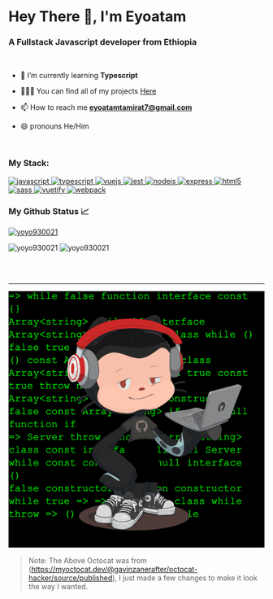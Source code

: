 <h1>Hey There 👋, I'm Eyoatam</h1>
<h3>A Fullstack Javascript developer from Ethiopia</h3>
<br>

- 🌱 I’m currently learning **Typescript**

- 🧑🏽‍💻 You can find all of my projects [Here](https://github.com/Eyoatam?tab=repositories)

- 📫 How to reach me **eyoatamtamirat7@gmail.com**

- 😄 pronouns He/Him

<br>

### My Stack:
<p>
	<a
		href="https://developer.mozilla.org/en-US/docs/Web/JavaScript"
		target="_blank"
	>
		<img
			src="https://devicons.github.io/devicon/devicon.git/icons/javascript/javascript-original.svg"
			alt="javascript"
			width="40"
			height="40"
		/>
	</a>
		<a href="https://www.typescriptlang.org/" target="_blank">
		<img
			src="https://devicons.github.io/devicon/devicon.git/icons/typescript/typescript-original.svg"
			alt="typescript"
			width="40"
			height="40"
		/>
	</a>
	<a href="https://vuejs.org/" target="_blank">
		<img
			src="https://devicons.github.io/devicon/devicon.git/icons/vuejs/vuejs-original-wordmark.svg"
			alt="vuejs"
			width="40"
			height="40"
		/>
	</a>
	<a href="https://jestjs.io" target="_blank">
		<img
			src="https://www.vectorlogo.zone/logos/jestjsio/jestjsio-icon.svg"
			alt="jest"
			width="40"
			height="40"
		/>
	</a>
	<a href="https://nodejs.org" target="_blank">
		<img
			src="https://devicons.github.io/devicon/devicon.git/icons/nodejs/nodejs-original-wordmark.svg"
			alt="nodejs"
			width="40"
			height="40"
		/>
	</a>
		<a href="https://expressjs.com" target="_blank">
		<img
			src="https://devicons.github.io/devicon/devicon.git/icons/express/express-original-wordmark.svg"
			alt="express"
			width="40"
			height="40"
		/>
	</a>
	<a href="https://www.w3.org/html/" target="_blank">
		<img
			src="https://devicons.github.io/devicon/devicon.git/icons/html5/html5-original-wordmark.svg"
			alt="html5"
			width="40"
			height="40"
		/>
	</a>
	<a href="https://sass-lang.com" target="_blank">
		<img
			src="https://devicons.github.io/devicon/devicon.git/icons/sass/sass-original.svg"
			alt="sass"
			width="40"
			height="40"
		/>
	</a>
	<a href="https://vuetifyjs.com/en/" target="_blank">
		<img
			src="https://bestofjs.org/logos/vuetify.svg"
			alt="vuetify"
			width="40"
			height="40"
		/>
	</a>
	<a href="https://webpack.js.org" target="_blank">
		<img
			src="https://devicons.github.io/devicon/devicon.git/icons/webpack/webpack-original.svg"
			alt="webpack"
			width="40"
			height="40"
		/>
	</a>
</p>

### My Github Status 📈 
<p> <a href="https://github.com/ryo-ma/github-profile-trophy"><img src="https://github-profile-trophy.vercel.app/?username=Eyoatam&theme=onedark" alt="yoyo930021" /></a> </p>
<p> 
  <img src="https://github-readme-stats.vercel.app/api?username=Eyoatam&show_icons=true&theme=dark" alt="yoyo930021" />
  <img src="https://github-readme-stats.vercel.app/api/top-langs/?username=Eyoatam&layout=compact&theme=dark" alt="yoyo930021" />
</p>

<br><br><hr>
<div align="center">
	<img src="https://github.com/Eyoatam/Eyoatam/raw/master/octocat.gif">
</div>

> Note: The Above Octocat was from (https://myoctocat.dev/@gavinzanerafter/octocat-hacker/source/published), I just made a few changes to make it look the way I wanted.


